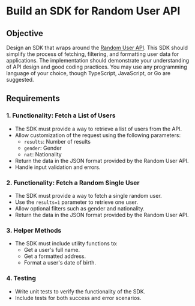 
# Build an SDK for Random User API

## Objective

Design an SDK that wraps around the [Random User API](https://randomuser.me/documentation). This SDK should simplify the process of fetching, filtering, and formatting user data for applications. The implementation should demonstrate your understanding of API design and good coding practices. You may use any programming language of your choice, though TypeScript, JavaScript, or Go are suggested.

## Requirements

### 1. Functionality: Fetch a List of Users

- The SDK must provide a way to retrieve a list of users from the API.
- Allow customization of the request using the following parameters:
  - `results`: Number of results
  - `gender`: Gender
  - `nat`: Nationality
- Return the data in the JSON format provided by the Random User API.
- Handle input validation and errors.

### 2. Functionality: Fetch a Random Single User

- The SDK must provide a way to fetch a single random user.
- Use the `results=1` parameter to retrieve one user.
- Allow optional filters such as gender and nationality.
- Return the data in the JSON format provided by the Random User API.

### 3. Helper Methods

- The SDK must include utility functions to:
  - Get a user's full name.
  - Get a formatted address.
  - Format a user's date of birth.

### 4. Testing
- Write unit tests to verify the functionality of the SDK.
- Include tests for both success and error scenarios.
